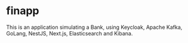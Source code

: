 # finapp

This is an application simulating a Bank, using Keycloak, Apache Kafka, GoLang, NestJS, Next.js, Elasticsearch and Kibana.
